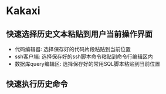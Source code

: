 # Kakaxi

## 快速选择历史文本粘贴到用户当前操作界面
- 代码编辑器: 选择保存好的代码片段粘贴到当前位置
- ssh客户端: 选择保存好的ssh脚本命令粘贴到命令行编辑区内
- 数据库query编辑区: 选择保存好的常用SQL脚本粘贴到当前位置

## 快速执行历史命令